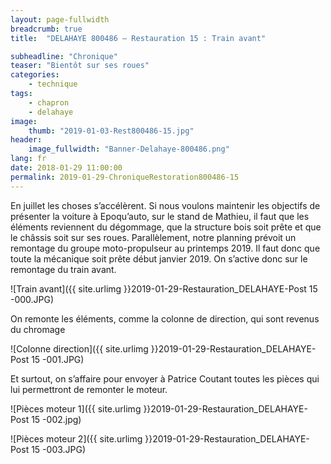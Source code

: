 ```yaml
---
layout: page-fullwidth
breadcrumb: true
title:  "DELAHAYE 800486 – Restauration 15 : Train avant"

subheadline: "Chronique" 
teaser: "Bientôt sur ses roues"
categories:
    - technique
tags:
    - chapron
    - delahaye
image:
    thumb: "2019-01-03-Rest800486-15.jpg"
header:
    image_fullwidth: "Banner-Delahaye-800486.png"
lang: fr
date: 2018-01-29 11:00:00
permalink: 2019-01-29-ChroniqueRestoration800486-15
---
```

En juillet les choses s’accélèrent. Si nous voulons maintenir les objectifs de présenter la voiture à Epoqu’auto, sur le stand de Mathieu, il faut que les éléments reviennent du dégommage, que la structure bois soit prête et que le châssis soit sur ses roues.
Parallèlement, notre planning prévoit un remontage du groupe moto-propulseur au printemps 2019. Il faut donc que toute la mécanique soit prête début janvier 2019. 
On s’active donc sur le remontage du train avant.

![Train avant]({{ site.urlimg }}2019-01-29-Restauration_DELAHAYE-Post 15 -000.JPG)


On remonte les éléments, comme la colonne de direction, qui sont revenus du chromage

![Colonne direction]({{ site.urlimg }}2019-01-29-Restauration_DELAHAYE-Post 15 -001.JPG)


Et surtout, on s’affaire pour envoyer à Patrice Coutant toutes les pièces qui lui permettront de remonter le moteur.

![Pièces moteur 1]({{ site.urlimg }}2019-01-29-Restauration_DELAHAYE-Post 15 -002.jpg)

![Pièces moteur 2]({{ site.urlimg }}2019-01-29-Restauration_DELAHAYE-Post 15 -003.JPG)
